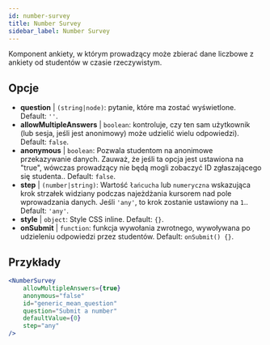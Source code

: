 ```yaml
---
id: number-survey
title: Number Survey
sidebar_label: Number Survey
---
```


Komponent ankiety, w którym prowadzący może zbierać dane liczbowe z ankiety od studentów w czasie rzeczywistym.

## Opcje

* __question__ | `(string|node)`: pytanie, które ma zostać wyświetlone. Default: `''`.
* __allowMultipleAnswers__ | `boolean`: kontroluje, czy ten sam użytkownik (lub sesja, jeśli jest anonimowy) może udzielić wielu odpowiedzi). Default: `false`.
* __anonymous__ | `boolean`: Pozwala studentom na anonimowe przekazywanie danych. Zauważ, że jeśli ta opcja jest ustawiona na "true", wówczas prowadzący nie będą mogli zobaczyć ID zgłaszającego się studenta.. Default: `false`.
* __step__ | `(number|string)`: Wartość `łańcucha` lub `numeryczna` wskazująca krok strzałek widziany podczas najeżdżania kursorem nad pole wprowadzania danych. Jeśli `'any'`, to krok zostanie ustawiony na `1`.. Default: `'any'`.
* __style__ | `object`: Style CSS inline. Default: `{}`.
* __onSubmit__ | `function`: funkcja wywołania zwrotnego, wywoływana po udzieleniu odpowiedzi przez studentów. Default: `onSubmit() {}`.


## Przykłady

```jsx live
<NumberSurvey
    allowMultipleAnswers={true}
    anonymous="false"
    id="generic_mean_question"
    question="Submit a number"
    defaultValue={0}
    step="any"
/>
```

